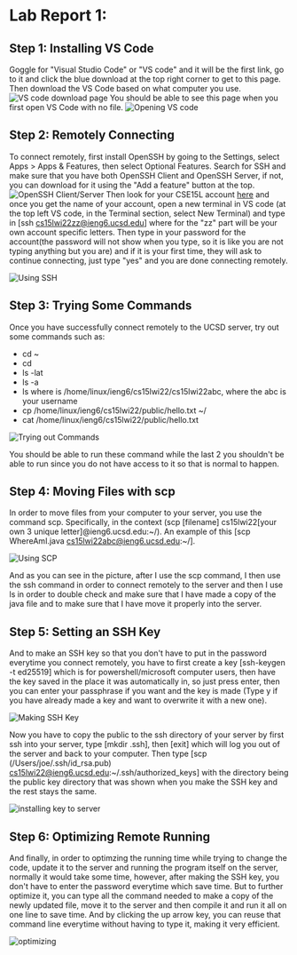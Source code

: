 # Lab Report 1: 

## Step 1: Installing VS Code

Goggle for "Visual Studio Code" or "VS code" and it will be the first link, go to it and click the blue download at the top right corner to get to this page. Then download the VS Code based on what computer you use.
![VS code download page](https://raw.githubusercontent.com/lvuluong/cse15l-lab-reports/main/PicsForLab1/downloadvscode.JPG)
You should be able to see this page when you first open VS Code with no file.
![Opening VS code](https://raw.githubusercontent.com/lvuluong/cse15l-lab-reports/main/PicsForLab1/vs.JPG)

## Step 2: Remotely Connecting

To connect remotely, first install OpenSSH by going to the Settings, select Apps > Apps & Features, then select Optional Features. Search for SSH and make sure that you have both OpenSSH Client and OpenSSH Server, if not, you can download for it using the "Add a feature" button at the top. 
 ![OpenSSH Client/Server](https://raw.githubusercontent.com/lvuluong/cse15l-lab-reports/main/PicsForLab1/SSH.JPG)
 Then look for your CSE15L account [here](https://sdacs.ucsd.edu/~icc/index.php) and once you get the name of your account, open a new terminal in VS code (at the top left VS code, in the Terminal section, select New Terminal) and type in [ssh cs15lwi22zz@ieng6.ucsd.edu] where for the "zz" part will be your own account specific letters. Then type in your password for the account(the password will not show when you type, so it is like you are not typing anything but you are) and if it is your first time, they will ask to continue connecting, just type "yes" and you are done connecting remotely.

 ![Using SSH](https://raw.githubusercontent.com/lvuluong/cse15l-lab-reports/main/PicsForLab1/p4lab.JPG)

## Step 3: Trying Some Commands

Once you have successfully connect remotely to the UCSD server, try out some commands such as:
* cd ~
* cd
* ls -lat
* ls -a
* ls <directory> where <directory> is /home/linux/ieng6/cs15lwi22/cs15lwi22abc, where the abc is your username
* cp /home/linux/ieng6/cs15lwi22/public/hello.txt ~/
* cat /home/linux/ieng6/cs15lwi22/public/hello.txt

![Trying out Commands](https://raw.githubusercontent.com/lvuluong/cse15l-lab-reports/main/PicsForLab1/tryingoutcode.JPG)

You should be able to run these command while the last 2 you shouldn't be able to run since you do not have access to it so that is normal to happen.
## Step 4: Moving Files with scp

In order to move files from your computer to your server, you use the command scp. Specifically, in the context (scp [filename] cs15lwi22[your own 3 unique letter]@ieng6.ucsd.edu:~/). An example of this [scp WhereAmI.java cs15lwi22abc@ieng6.ucsd.edu:~/]. 

![Using SCP](https://raw.githubusercontent.com/lvuluong/cse15l-lab-reports/main/PicsForLab1/scp.JPG)

And as you can see in the picture, after I use the scp command, I then use the ssh command in order to connect remotely to the server and then I use ls in order to double check and make sure that I have made a copy of the java file and to make sure that I have move it properly into the server.

## Step 5: Setting an SSH Key

And to make an SSH key so that you don't have to put in the password everytime you connect remotely, you have to first create a key [ssh-keygen -t ed25519] which is for powershell/microsoft computer users, then have the key saved in the place it was automatically in, so just press enter, then you can enter your passphrase if you want and the key is made (Type y if you have already made a key and want to overwrite it with a new one). 

![Making SSH Key](https://raw.githubusercontent.com/lvuluong/cse15l-lab-reports/main/PicsForLab1/makingprivatekey.JPG)

Now you have to copy the public to the ssh directory of your server by first ssh into your server, type [mkdir .ssh], then [exit] which will log you out of the server and back to your computer. Then type [scp (/Users/joe/.ssh/id_rsa.pub) cs15lwi22@ieng6.ucsd.edu:~/.ssh/authorized_keys] with the directory being the public key directory that was shown when you make the SSH key and the rest stays the same.

![installing key to server](https://raw.githubusercontent.com/lvuluong/cse15l-lab-reports/main/PicsForLab1/instalingkey.JPG)

## Step 6: Optimizing Remote Running

And finally, in order to optimzing the running time while trying to change the code, update it to the server and running the program itself on the server, normally it would take some time, however, after making the SSH key, you don't have to enter the password everytime which save time. But to further optimize it, you can type all the command needed to make a copy of the newly updated file, move it to the server and then compile it and run it all on one line to save time. And by clicking the up arrow key, you can reuse that command line everytime without having to type it, making it very efficient.

![optimizing](https://raw.githubusercontent.com/lvuluong/cse15l-lab-reports/main/PicsForLab1/optimize.JPG)